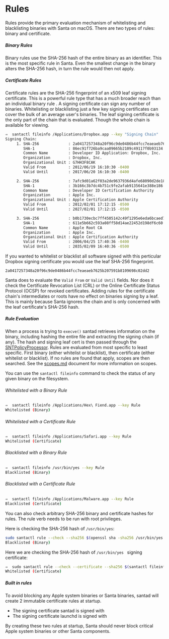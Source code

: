 # Rules

Rules provide the primary evaluation mechanism of whitelisting and blacklisting binaries with Santa on macOS. There are two types of rules: binary and certificate.

##### Binary Rules

Binary rules use the SHA-256 hash of the entire binary as an identifier. This is the most specific rule in Santa. Even the smallest change in the binary alters the SHA-256 hash, in turn the rule would then not apply.

##### Certificate Rules

Certificate rules are the SHA-256 fingerprint of an x509 leaf signing certificate. This is a powerful rule type that has a much broader reach than an individual binary rule . A signing certificate can sign any number of binaries. Whitelisting or blacklisting just a few key signing certificates can cover the bulk of an average user's binaries. The leaf signing certificate is the only part of the chain that is evaluated. Though the whole chain is available for viewing.

```sh
⇒  santactl fileinfo /Applications/Dropbox.app --key "Signing Chain"
Signing Chain:
     1. SHA-256             : 2a0417257348a20f96c9de0486b44fcc7eaeaeb7625b207591b8109698c02dd2
        SHA-1               : 86ec91f726ba9caa09665b2109c49117f0b93134
        Common Name         : Developer ID Application: Dropbox, Inc.
        Organization        : Dropbox, Inc.
        Organizational Unit : G7HH3F8CAK
        Valid From          : 2012/06/19 16:10:30 -0400
        Valid Until         : 2017/06/20 16:10:30 -0400

     2. SHA-256             : 7afc9d01a62f03a2de9637936d4afe68090d2de18d03f29c88cfb0b1ba63587f
        SHA-1               : 3b166c3b7dc4b751c9fe2afab9135641e388e186
        Common Name         : Developer ID Certification Authority
        Organization        : Apple Inc.
        Organizational Unit : Apple Certification Authority
        Valid From          : 2012/02/01 17:12:15 -0500
        Valid Until         : 2027/02/01 17:12:15 -0500

     3. SHA-256             : b0b1730ecbc7ff4505142c49f1295e6eda6bcaed7e2c68c5be91b5a11001f024
        SHA-1               : 611e5b662c593a08ff58d14ae22452d198df6c60
        Common Name         : Apple Root CA
        Organization        : Apple Inc.
        Organizational Unit : Apple Certification Authority
        Valid From          : 2006/04/25 17:40:36 -0400
        Valid Until         : 2035/02/09 16:40:36 -0500
```

If you wanted to whitelist or blacklist all software signed with this perticular Dropbox signing certificate you would use the leaf SHA-256 fingerprint.

`2a0417257348a20f96c9de0486b44fcc7eaeaeb7625b207591b8109698c02dd2`

Santa does to evaluate the `Valid From` or `Valid Until` fields. Nor does it check the Certificate Revocation List (CRL) or the Online Certificate Status Protocol (OCSP) for revoked certificates. Adding rules for the certificate chain's intermediates or roots have no effect on binaries signing by a leaf. This is mainly because Santa ignores the chain and is only concerned with the leaf certificate's SHA-256 hash.

##### Rule Evaluation

When a process is trying to `execve()` santad retrieves information on the binary, including hashing the entire file and extracting the signing chain (if any). The hash and signing leaf cert is then passed through the [SNTPolicyProcessor](https://github.com/google/santa/blob/master/Source/santad/SNTPolicyProcessor.h). Rules are evaluated from most specific to least specific. First binary (either whitelist or blacklist), then certificate (either whitelist or blacklist). If no rules are found that apply, scopes are then searched. See the [scopes.md](scopes.md) document for more information on scopes.

You can use the `santactl fileinfo` command to check the status of any given binary on the filesystem.

###### Whitelisted with a Binary Rule 

```sh
⇒  santactl fileinfo /Applications/Hex\ Fiend.app --key Rule
Whitelisted (Binary)
```

###### Whitelisted with a Certificate Rule

```sh
⇒  santactl fileinfo /Applications/Safari.app --key Rule
Whitelisted (Certificate)
```

###### Blacklisted with a Binary Rule

```sh
⇒  santactl fileinfo /usr/bin/yes --key Rule
Blacklisted (Binary)
```

###### Blacklisted with a Certificate Rule

```sh
⇒  santactl fileinfo /Applications/Malware.app --key Rule
Blacklisted (Certificate)
```

You can also check arbitrary SHA-256 binary and certificate hashes for rules. The rule verb needs to be run with root privileges.

Here is checking the SHA-256 hash of `/usr/bin/yes`:

```sh
sudo santactl rule --check --sha256 $(openssl sha -sha256 /usr/bin/yes  | awk '{print $2}')
Blacklisted (Binary)
```

Here we are checking the SHA-256 hash of `/usr/bin/yes ` signing certificate:

```sh
⇒  sudo santactl rule --check --certificate --sha256 $(santactl fileinfo --cert-index 1 --key SHA-256 /usr/bin/yes)
Whitelisted (Certificate)
```

##### Built in rules

To avoid blocking any Apple system binaries or Santa binaries, santad will create 2 immutable certificate rules at startup.

* The signing certificate santad is signed with
* The signing certificate launchd is signed with

By creating these two rules at startup, Santa should never block critical Apple system binaries or other Santa components.
